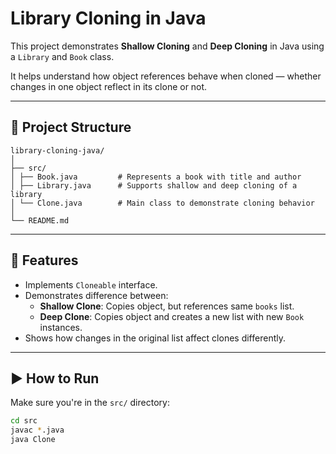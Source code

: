 # Library Cloning in Java

This project demonstrates **Shallow Cloning** and **Deep Cloning** in Java using a `Library` and `Book` class.

It helps understand how object references behave when cloned — whether changes in one object reflect in its clone or not.

---

## 📁 Project Structure
```
library-cloning-java/
│
├── src/
│ ├── Book.java         # Represents a book with title and author
│ ├── Library.java      # Supports shallow and deep cloning of a library
│ └── Clone.java        # Main class to demonstrate cloning behavior
│
└── README.md
```


---

## 🧪 Features

- Implements `Cloneable` interface.
- Demonstrates difference between:
  - **Shallow Clone**: Copies object, but references same `books` list.
  - **Deep Clone**: Copies object and creates a new list with new `Book` instances.
- Shows how changes in the original list affect clones differently.

---

## ▶️ How to Run

Make sure you're in the `src/` directory:

```bash
cd src
javac *.java
java Clone
```